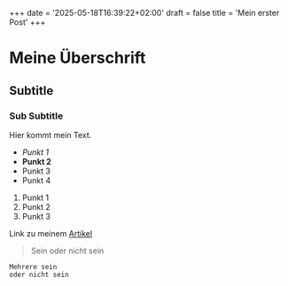 +++
date = '2025-05-18T16:39:22+02:00'
draft = false
title = 'Mein erster Post'
+++

# Meine Überschrift

## Subtitle

### Sub Subtitle

Hier kommt mein Text.

* _Punkt 1_
* **Punkt 2**
* Punkt 3
* Punkt 4

1) Punkt 1
2) Punkt 2
3) Punkt 3

Link zu meinem [Artikel](http://artikel.de)

> Sein oder nicht sein

    Mehrere sein
    oder nicht sein

